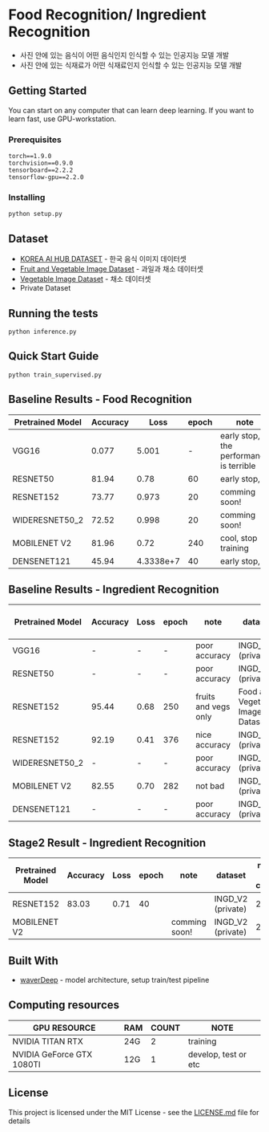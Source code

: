 # Food Recognition/ Ingredient Recognition
- 사진 안에 있는 음식이 어떤 음식인지 인식할 수 있는 인공지능 모델 개발
- 사진 안에 있는 식재료가 어떤 식재료인지 인식할 수 있는 인공지능 모델 개발 

## Getting Started
You can start on any computer that can learn deep learning.
If you want to learn fast, use GPU-workstation.
### Prerequisites
```
torch==1.9.0
torchvision==0.9.0
tensorboard==2.2.2
tensorflow-gpu==2.2.0
```

### Installing
```
python setup.py
```

## Dataset
- [KOREA AI HUB DATASET](https://aihub.or.kr/aidata/13594) - 한국 음식 이미지 데이터셋 
- [Fruit and Vegetable Image Dataset](https://www.kaggle.com/kritikseth/fruit-and-vegetable-image-recognition) - 과일과 채소 데이터셋
- [Vegetable Image Dataset](https://www.kaggle.com/misrakahmed/vegetable-image-dataset) - 채소 데이터셋
- Private Dataset

## Running the tests
```
python inference.py
```

## Quick Start Guide
```
python train_supervised.py
```
## Baseline Results - Food Recognition
| Pretrained Model | Accuracy | Loss      | epoch | note                                    |
|------------------|----------|-----------|-------|-----------------------------------------|
| VGG16            | 0.077    | 5.001     | -     | early stop, the performance is terrible |
| RESNET50         | 81.94    | 0.78      | 60    | early stop,                             |
| RESNET152        | 73.77    | 0.973     | 20    | comming soon!                           |
| WIDERESNET50_2   | 72.52    | 0.998     | 20    | comming soon!                           |
| MOBILENET V2     | 81.96    | 0.72      | 240   | cool, stop training                     |
| DENSENET121      | 45.94    | 4.3338e+7 | 40    | early stop,                             |


## Baseline Results - Ingredient Recognition 
| Pretrained Model | Accuracy | Loss | epoch | note                 | dataset                          | num of class |
|------------------|----------|------|-------|----------------------|----------------------------------|--------------|
| VGG16            | -        | -    | -     | poor accuracy        | INGD_V1 (private)                | 58           |
| RESNET50         | -        | -    | -     | poor accuracy        | INGD_V1 (private)                | 58           |
| RESNET152        | 95.44    | 0.68 | 250   | fruits and vegs only | Food and Vegetable Image Dataset | 58           |
| RESNET152        | 92.19    | 0.41 | 376   | nice accuracy        | INGD_V1 (private)                | 58           |
| WIDERESNET50_2   | -        | -    | -     | poor accuracy        | INGD_V1 (private)                | 58           |
| MOBILENET V2     | 82.55    | 0.70 | 282   | not bad              | INGD_V1 (private)                | 58           |
| DENSENET121      | -        | -    | -     | poor accuracy        | INGD_V1 (private)                | 58           |

## Stage2 Result - Ingredient Recognition
| Pretrained Model | Accuracy | Loss | epoch | note          | dataset           | num of class |
|------------------|----------|------|-------|---------------|-------------------|--------------|
| RESNET152        | 83.03    | 0.71 | 40    |               | INGD_V2 (private) | 238          |
| MOBILENET V2     |          |      |       | comming soon! | INGD_V2 (private) | 238          |




## Built With
* [waverDeep](https://github.com/waverDeep) - model architecture, setup train/test pipeline

## Computing resources
| GPU RESOURCE              | RAM     | COUNT | NOTE                 |
|---------------------------|---------|-------|----------------------|
| NVIDIA TITAN RTX          | 24G     | 2     | training             |
| NVIDIA GeForce GTX 1080TI | 12G     | 1     | develop, test or etc |

## License
This project is licensed under the MIT License - see the [LICENSE.md](https://github.com/waverDeep/FoodRecognition/blob/main/LICENSE) file for details
